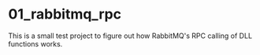 # 01_rabbitmq_rpc
This is a small test project to figure out how RabbitMQ's RPC calling of DLL functions works.

